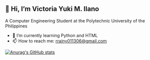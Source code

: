 ## 👋 Hi, I’m Victoria Yuki M. Ilano

A Computer Engineering Student at the Polytechnic University of the Philippines

- 🌱 I’m currently learning Python and HTML
- 📫 How to reach me: rrainy011306@gmail.com

[![Anurag's GitHub stats](https://github-readme-stats.vercel.app/api?username=Yu-chie&show_icons=true&theme=radical)](https://github.com/Yu-chie/github-readme-stats)

<!--
**Yu-chie/Yu-chie** is a ✨ _special_ ✨ repository because its `README.md` (this file) appears on your GitHub profile.

Here are some ideas to get you started:

- 🔭 I’m currently working on ...
- 🌱 I’m currently learning ...
- 👯 I’m looking to collaborate on ...
- 🤔 I’m looking for help with ...
- 💬 Ask me about ...
- 📫 How to reach me: ...
- 😄 Pronouns: ...
- ⚡ Fun fact: ...
-->
